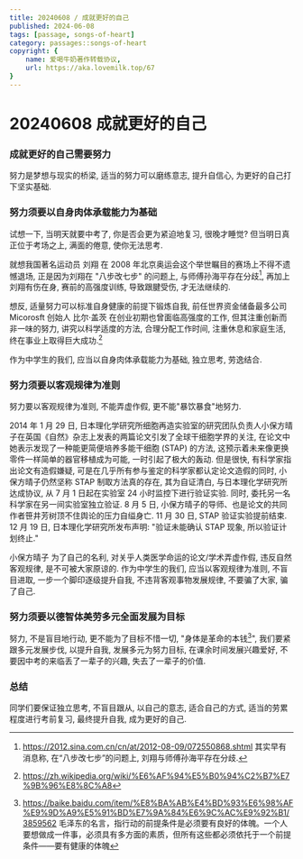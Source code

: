 ```yaml
---
title: 20240608 / 成就更好的自己
published: 2024-06-08
tags: [passage, songs-of-heart]
category: passages::songs-of-heart
copyright: {
    name: 爱喝牛奶著作转载协议,
    url: https://aka.lovemilk.top/67
}
---
```


# 20240608 成就更好的自己

### 成就更好的自己需要努力

努力是梦想与现实的桥梁, 适当的努力可以磨练意志, 提升自信心, 为更好的自己打下坚实基础.

### 努力须要以自身肉体承载能力为基础

试想一下, 当明天就要中考了, 你是否会更为紧迫地复习, 很晚才睡觉? 但当明日真正位于考场之上, 满面的倦意, 使你无法思考.

就想我国著名运动员 刘翔 在 2008 年北京奥运会这个举世瞩目的赛场上不得不遗憾退场, 正是因为刘翔在 "八步改七步" 的问题上, 与师傅孙海平存在分歧[^1], 再加上刘翔有伤在身, 赛前的高强度训练, 导致跟腱受伤, 才无法继续的.

想反, 适量努力可以标准自身健康的前提下锻炼自我, 前任世界资金储备最多公司 Micorosft 创始人 比尔·盖茨 在创业初期也曾面临高强度的工作, 但其注重创新而非一味的努力, 讲究以科学适度的方法, 合理分配工作时间, 注重休息和家庭生活, 终在事业上取得巨大成功.[^2]

作为中学生的我们, 应当以自身肉体承载能力为基础, 独立思考, 劳逸结合.

### 努力须要以客观规律为准则

努力要以客观规律为准则, 不能弄虚作假, 更不能"暴饮暴食"地努力.

2014 年 1 月 29 日, 日本理化学研究所细胞再造实验室的研究团队负责人小保方晴子在英国《自然》杂志上发表的两篇论文引发了全球干细胞学界的关注, 在论文中她表示发现了一种能更简便培养多能干细胞 (STAP) 的方法, 这预示着未来像更换零件一样简单的器官移植成为可能, 一时引起了极大的轰动. 但是很快, 有科学家指出论文有造假嫌疑, 可是在几乎所有参与鉴定的科学家都认定论文造假的同时, 小保方晴子仍然坚称 STAP 制取方法真的存在, 其为自证清白, 与日本理化学研究所达成协议, 从 7 月 1 日起在实验室 24 小时监控下进行验证实验. 同时, 委托另一名科学家在另一间实验室独立验证. 8 月 5 日, 小保方晴子的导师、也是论文的共同作者笹井芳树顶不住舆论的压力自缢身亡. 11 月 30 日, STAP 验证实验提前结束. 12 月 19 日, 日本理化学研究所发布声明: "验证未能确认 STAP 现象, 所以验证计划终止."

小保方晴子 为了自己的名利, 对关乎人类医学命运的论文/学术弄虚作假, 违反自然客观规律, 是不可被大家原谅的. 作为中学生的我们, 应当以客观规律为准则, 不盲目进取, 一步一个脚印逐级提升自我, 不违背客观事物发展规律, 不要骗了大家, 骗了自己.

### 努力须要以德智体美劳多元全面发展为目标

努力, 不是盲目地行动, 更不能为了目标不惜一切, "身体是革命的本钱[^S_1]", 我们要紧跟多元发展步伐, 以提升自我, 发展多元为努力目标, 在课余时间发展兴趣爱好, 不要因中考的来临丢了一辈子的兴趣, 失去了一辈子的价值.

### 总结

同学们要保证独立思考, 不盲目跟从, 以自己的意志, 适合自己的方式, 适当的劳累程度进行考前复习, 最终提升自我, 成为更好的自己.

[^1]: <https://2012.sina.com.cn/cn/at/2012-08-09/072550868.shtml> 其实早有消息称, 在“八步改七步”的问题上, 刘翔与师傅孙海平存在分歧.
[^2]: <https://zh.wikipedia.org/wiki/%E6%AF%94%E5%B0%94%C2%B7%E7%9B%96%E8%8C%A8>
[^3]: <http://www.ipe.cas.cn/dzqk/2017/201705/mtsm/201704/t20170412_4773950.html>
[^S_1]: <https://baike.baidu.com/item/%E8%BA%AB%E4%BD%93%E6%98%AF%E9%9D%A9%E5%91%BD%E7%9A%84%E6%9C%AC%E9%92%B1/3859562> 毛泽东的名言，指行动的前提条件是必须要有良好的体魄。一个人要想做成一件事，必须具有多方面的素质，但所有这些都必须依托于一个前提条件——要有健康的体魄
